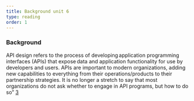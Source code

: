 ```yaml
---
title: Background unit 6 
type: reading
order: 1 
---
```


### Background 
API design refers to the process of developing application programming interfaces (APIs) that expose data and application functionality for use by developers and users. APIs are important to modern organizations, adding new capabilities to everything from their operations/products to their partnership strategies. It is no longer a stretch to say that most organizations do not ask whether to engage in API programs, but how to do so” [3]()
